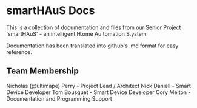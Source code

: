 # smartHAuS Docs

This is a collection of documentation and files from our Senior Project 'smartHAuS' - an intelligent H.ome Au.tomation S.ystem

Documentation has been translated into github's .md format for easy reference.

## Team Membership
Nicholas (@ultimape) Perry - Project Lead / Architect
Nick Daniell - Smart Device Developer
Tom Bousquet - Smart Device Developer
Cory Melton - Documentation and Programming Support
